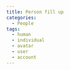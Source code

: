 ```yaml
---
title: Person fill up
categories:
  - People
tags:
  - human
  - individual
  - avatar
  - user
  - account
---
```

